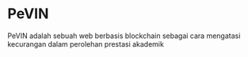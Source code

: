 # PeVIN
PeVIN adalah sebuah web berbasis blockchain sebagai cara mengatasi kecurangan dalam perolehan prestasi akademik
